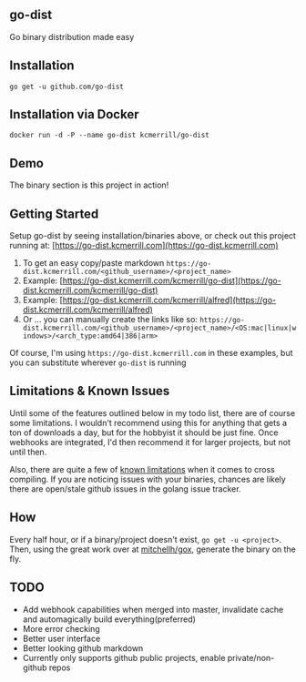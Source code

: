 ## go-dist
Go binary distribution made easy

## Installation
`go get -u github.com/go-dist`

## Installation via Docker
`docker run -d -P --name go-dist kcmerrill/go-dist`

## Demo
The binary section is this project in action!

## Getting Started
Setup go-dist by seeing installation/binaries above, or check out this project running at: [https://go-dist.kcmerrill.com](https://go-dist.kcmerrill.com)
1. To get an easy copy/paste markdown `https://go-dist.kcmerrill.com/<github_username>/<project_name>`
  1. Example: [https://go-dist.kcmerrill.com/kcmerrill/go-dist](https://go-dist.kcmerrill.com/kcmerrill/go-dist)
  1. Example: [https://go-dist.kcmerrill.com/kcmerrill/alfred](https://go-dist.kcmerrill.com/kcmerrill/alfred)
2. Or ... you can manually create the links like so: `https://go-dist.kcmerrill.com/<github_username>/<project_name>/<OS:mac|linux|windows>/<arch_type:amd64|386|arm>`

Of course, I'm using `https://go-dist.kcmerrill.com` in these examples, but you can substitute wherever `go-dist` is running

## Limitations & Known Issues
Until some of the features outlined below in my todo list, there are of course some limitations. I wouldn't recommend using this for anything that gets a ton of downloads a day, but for the hobbyist it should be just fine. Once webhooks are integrated, I'd then recommend it for larger projects, but not until then.

Also, there are quite a few of [known limitations](https://github.com/golang/go/issues/6376) when it comes to cross compiling. If you are noticing issues with your binaries, chances are likely there are open/stale github issues in the golang issue tracker.

## How
Every half hour, or if a binary/project doesn't exist, `go get -u <project>`. Then, using the great work over at [mitchellh/gox](https://github.com/mitchellh/gox), generate the binary on the fly.

## TODO
* Add webhook capabilities when merged into master, invalidate cache and automagically build everything(preferred)
* More error checking
* Better user interface
* Better looking github markdown
* Currently only supports github public projects, enable private/non-github repos

